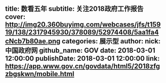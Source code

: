 title: 数看五年
subtitle: 关注2018政府工作报告
cover: http://img20.360buyimg.com/webcases/jfs/t15919/138/2317945930/378089/52974408/5aa1fa4cNcb7b80ae.png
categories: 展示型
author:
  nick: 中国政府网
  github_name: GOV
date: 2018-03-01 12:00:00
publishDate: 2018-03-01 12:00:00
link: https://app.www.gov.cn/govdata/html5/2018zfgzbgskwn/mobile.html
---